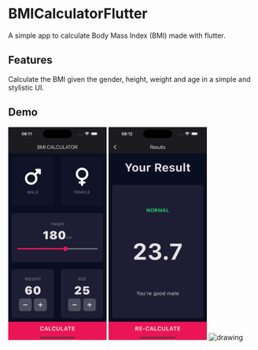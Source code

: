# BMICalculatorFlutter

A simple app to calculate Body Mass Index (BMI) made with flutter.

## Features
Calculate the BMI given the gender, height, weight and age in a simple and stylistic UI.

## Demo
<img src="docs/sc_0.png" alt="drawing" width="200"/> <img src="docs/sc_1.png" alt="drawing" width="200"/> <img src="https://media.giphy.com/media/v1.Y2lkPTc5MGI3NjExc2h5amo5NnpxMzJrb2M4Y3A0NzluN3E3MXY5Mmt5a3d2ajR4MXZrcCZlcD12MV9pbnRlcm5hbF9naWZfYnlfaWQmY3Q9Zw/Tzwby7i8hs7R0YVaAj/giphy.gif" alt="drawing" width="200"/>
